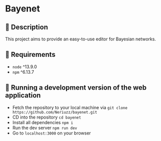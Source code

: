 # Bayenet

## :green_book: Description

This project aims to provide an easy-to-use editor for Bayesian networks.

## :hammer: Requirements

-   `node` ^13.9.0
-   `npm` ^6.13.7

## :dash: Running a development version of the web application

-   Fetch the repository to your local machine via `git clone https://github.com/Neriuzz/bayenet.git`
-   CD into the repository `cd bayenet`
-   Install all dependencies `npm i`
-   Run the dev server `npm run dev`
-   Go to `localhost:3000` on your browser
